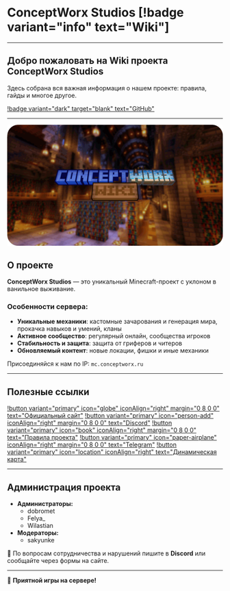 ﻿---
label: "Домашняя страница"
icon: home
---

# ConceptWorx Studios [!badge variant="info" text="Wiki"]

---

## Добро пожаловать на Wiki проекта ConceptWorx Studios

Здесь собрана вся важная информация о нашем проекте: правила, гайды и многое другое.

[!badge variant="dark" target="blank" text="GitHub"](https://github.com/ddimavo/ConceptWorx.Wiki)

---

![Добро пожаловать на Wiki проекта ConceptWorx Studios](static/wikipage.png)

## О проекте

**ConceptWorx Studios** — это уникальный Minecraft-проект с уклоном в ванильное выживание.

### Особенности сервера:
- **Уникальные механики**: кастомные зачарования и генерация мира, прокачка навыков и умений, кланы
- **Активное сообщество**: регулярный онлайн, сообщества игроков
- **Стабильность и защита**: защита от гриферов и читеров
- **Обновляемый контент**: новые локации, фишки и иные механики

Присоединяйся к нам по IP: `mc.conceptworx.ru`

---

## Полезные ссылки

[!button variant="primary" icon="globe" iconAlign="right" margin="0 8 0 0" text="Официальный сайт"](https://conceptworx.ru/)
[!button variant="primary" icon="person-add" iconAlign="right" margin="0 8 0 0" text="Discord"](https://discord.gg/9ShFHWp28G)
[!button variant="primary" icon="book" iconAlign="right" margin="0 8 0 0" text="Правила проекта"](https://conceptworx.ru/rules/)
[!button variant="primary" icon="paper-airplane" iconAlign="right" margin="0 8 0 0" text="Telegram"](https://t.me/CWS_chat)
[!button variant="primary" icon="location" iconAlign="right" text="Динамическая карта"](https://conceptworx.ru/map/)

---

## Администрация проекта

- **Администраторы:**
  - dobromet
  - Felya_
  - Wilastian
- **Модераторы:**
  - sakyunke

📨 По вопросам сотрудничества и нарушений пишите в **Discord** или сообщайте через формы на сайте.

---

🚀 **Приятной игры на сервере!**  

